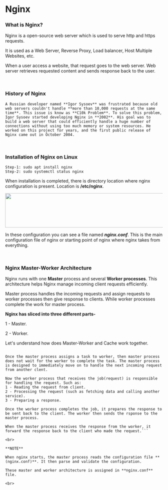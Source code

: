 # Nginx 

### What is Nginx?

Nginx is a open-source web server which is used to serve http and https requests. 

It is used as a Web Server, Reverse Proxy, Load balancer, Host Multiple Websites, etc.

When a user access a website, that request goes to the web server. Web server retrieves requested content and sends response back to the user.

<br>

### History of Nginx

```A Russian developer named **Igor Sysoev** was frustrated because old web servers couldn't handle **more than 10,000 requests at the same time**. This issue is know as **C10k Problem**. To solve this problem, Igor Sysoev started developing Nginx in **2002**. His goal was to build a web server that could efficiently handle a huge number of connections without using too much memory or system resources. He worked on this project for years, and the first public release of Nginx came out in October 2004.```

<br>

### Installation of Nginx on Linux

```
Step-1: sudo apt install nginx
Step-2: sudo systemctl status nginx
```

When installation is completed, there is directory location where nginx configuration is present. Location is **/etc/nginx**.

<img src="https://github.com/user-attachments/assets/56a5abfb-6631-43ba-bc0a-f82ce9c83f5a" width="650" height="110" >

In these configuration you can see a file named _**nginx.conf**_. This is the main configuration file of nginx or starting point of nginx where nginx takes from everything.

<br>

### Nginx Master-Worker Architecture

Nginx runs with one **Master** process and several **Worker processes**. This architecture helps Nginx manage incoming client requests efficiently. 

Master process handles the incoming requests and assign requests to worker processes then give response to clients. While worker processes complete the work for master process.

**Nginx has sliced into three different parts-**

1 - Master.

2 - Worker.

Let's understand how does Master-Worker and Cache work together.

```When a client sends a request or hit the URL (request to view a web page), the master process receives the request and allocates or assign the task to one of the worker process. This means the master process will select one of the worker processes to handle the request.

Once the master process assigns a task to worker, then master process does not wait for the worker to complete the task. The master process is designed to immediately move on to handle the next incoming request from another clent.

Now the worker process that receives the job(request) is responsible for handling the request. Such as:
1 - Reading the request from client.
2 - Processing the request (such as fetching data and calling another service).
3 - Preparing a response.

Once the worker process completes the job, it prepares the response to be sent back to the client. The worker then sends the rsponse to the master process.

When the master process receives the response from the worker, it forward the response back to the client who made the request.```

<br>

**NOTE**

When nginx starts, the master process reads the configuration file **(nginx.conf)**. It then parse and validate the configuration.

These master and worker architecture is assigned in **nginx.conf** file.

<br>
